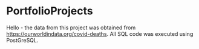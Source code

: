 # PortfolioProjects
Hello - the data from this project was obtained from https://ourworldindata.org/covid-deaths.
All SQL code was executed using PostGreSQL.


